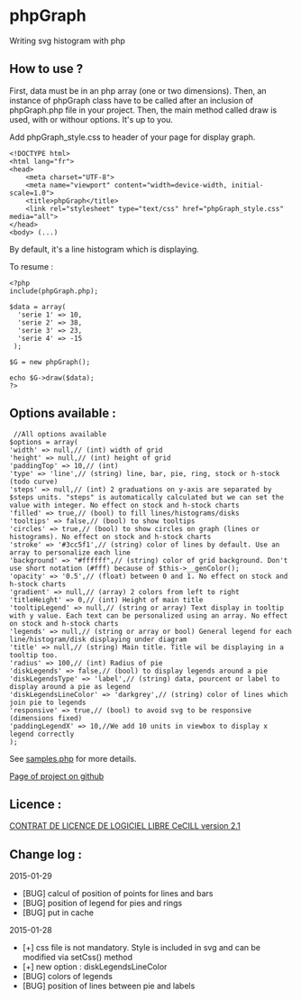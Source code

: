 phpGraph
========

Writing svg histogram with php

How to use ?
------------

First, data must be in an php array (one or two dimensions). 
Then, an instance of phpGraph class have to be called after an inclusion of phpGraph.php file in your project.
Then, the main method called draw is used, with or withour options. It's up to you.

Add phpGraph_style.css to header of your page for display graph.

    <!DOCTYPE html>
    <html lang="fr">
    <head>
        <meta charset="UTF-8">
        <meta name="viewport" content="width=device-width, initial-scale=1.0"> 
        <title>phpGraph</title>
        <link rel="stylesheet" type="text/css" href="phpGraph_style.css" media="all">
    </head>
    <body> (...)

By default, it's a line histogram which is displaying.

To resume :

    <?php 
    include(phpGraph.php);
  
    $data = array(
      'serie 1' => 10,
      'serie 2' => 38,
      'serie 3' => 23,
      'serie 4' => -15
     );
  
    $G = new phpGraph();
    
    echo $G->draw($data);
    ?>
  
Options available :
-------------------
  
     //All options available
    $options = array(
    'width' => null,// (int) width of grid
    'height' => null,// (int) height of grid
    'paddingTop' => 10,// (int)
    'type' => 'line',// (string) line, bar, pie, ring, stock or h-stock (todo curve)
    'steps' => null,// (int) 2 graduations on y-axis are separated by $steps units. "steps" is automatically calculated but we can set the value with integer. No effect on stock and h-stock charts
    'filled' => true,// (bool) to fill lines/histograms/disks
    'tooltips' => false,// (bool) to show tooltips
    'circles' => true,// (bool) to show circles on graph (lines or histograms). No effect on stock and h-stock charts
    'stroke' => '#3cc5f1',// (string) color of lines by default. Use an array to personalize each line
    'background' => "#ffffff",// (string) color of grid background. Don't use short notation (#fff) because of $this->__genColor();
    'opacity' => '0.5',// (float) between 0 and 1. No effect on stock and h-stock charts
    'gradient' => null,// (array) 2 colors from left to right
    'titleHeight' => 0,// (int) Height of main title
    'tooltipLegend' => null,// (string or array) Text display in tooltip with y value. Each text can be personalized using an array. No effect on stock and h-stock charts
    'legends' => null,// (string or array or bool) General legend for each line/histogram/disk displaying under diagram
    'title' => null,// (string) Main title. Title wil be displaying in a tooltip too.
    'radius' => 100,// (int) Radius of pie
    'diskLegends' => false,// (bool) to display legends around a pie
    'diskLegendsType' => 'label',// (string) data, pourcent or label to display around a pie as legend
    'diskLegendsLineColor' => 'darkgrey',// (string) color of lines which join pie to legends
    'responsive' => true,// (bool) to avoid svg to be responsive (dimensions fixed)
    'paddingLegendX' => 10,//We add 10 units in viewbox to display x legend correctly
    );
    
See [samples.php](http://www.ecyseo.net/?static8/phpgraph) for more details.

[Page of project on github](http://jerrywham.github.io/phpGraph/)

Licence :
---------
[CONTRAT DE LICENCE DE LOGICIEL LIBRE CeCILL version 2.1](http://www.cecill.info/licences/Licence_CeCILL_V2.1-fr.txt)

Change log :
---------
2015-01-29
  * [BUG] calcul of position of points for lines and bars
  * [BUG] position of legend for pies and rings
  * [BUG] put in cache
  
2015-01-28
  * [+] css file is not mandatory. Style is included in svg and can be modified via setCss() method
  * [+] new option : diskLegendsLineColor
  * [BUG] colors of legends
  * [BUG] position of lines between pie and labels